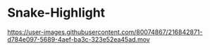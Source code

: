 # Snake-Highlight

https://user-images.githubusercontent.com/80074867/216842871-d784e097-5689-4aef-ba3c-323e52ea45ad.mov
